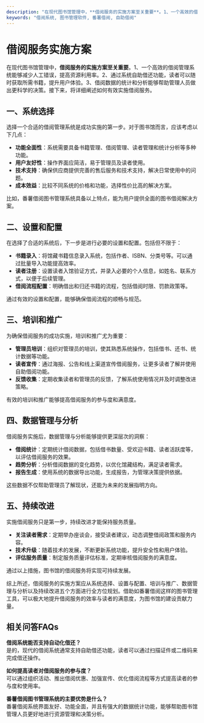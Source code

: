 ```yaml
---
description: "在现代图书馆管理中，**借阅服务的实施方案至关重要**。1、一个高效的借阅管理系统能够减少人工错误，提高资源利用率。2、通过系统自助借还功能，读者可以随时获取所需书籍，提升用户体验。3、借阅数据的统计和分析能够帮助管理人员做出更科学的决策。接下来，将详细阐述如何有效实施借阅服务。"
keywords: "借阅系统, 图书管理软件, 番薯借阅, 自助借阅"
---
```

# 借阅服务实施方案

在现代图书馆管理中，**借阅服务的实施方案至关重要**。1、一个高效的借阅管理系统能够减少人工错误，提高资源利用率。2、通过系统自助借还功能，读者可以随时获取所需书籍，提升用户体验。3、借阅数据的统计和分析能够帮助管理人员做出更科学的决策。接下来，将详细阐述如何有效实施借阅服务。

## **一、系统选择**

选择一个合适的借阅管理系统是成功实施的第一步。对于图书馆而言，应该考虑以下几点：

- **功能全面性**：系统需要具备书籍管理、借阅管理、读者管理和统计分析等多种功能。
- **用户友好性**：操作界面应简洁，易于管理员及读者使用。
- **技术支持**：确保供应商提供完善的售后服务和技术支持，解决日常使用中的问题。
- **成本效益**：比较不同系统的价格和功能，选择性价比高的解决方案。

比如，番薯借阅图书管理系统具备以上特点，能为用户提供全面的图书借阅解决方案。

## **二、设置和配置**

在选择了合适的系统后，下一步是进行必要的设置和配置。包括但不限于：

- **书籍录入**：将馆藏书籍信息录入系统，包括作者、ISBN、分类号等。可以通过批量导入功能提高效率。
- **读者注册**：设置读者入馆验证方式，并录入必要的个人信息，如姓名、联系方式，以便于后续管理。
- **借阅流程配置**：明确借出和归还书籍的流程，包括借阅时限、罚款政策等。

通过有效的设置和配置，能够确保借阅流程的顺畅与规范。

## **三、培训和推广**

为确保借阅服务的成功实施，培训和推广尤为重要：

- **管理员培训**：组织对管理员的培训，使其熟悉系统操作，包括借书、还书、统计数据等功能。
- **读者宣传**：通过海报、公告和线上渠道宣传借阅服务，让更多读者了解并使用自助借阅功能。
- **反馈收集**：定期收集读者和管理员的反馈，了解系统使用情况并及时调整改进策略。

有效的培训和推广能够提高借阅服务的参与度和满意度。

## **四、数据管理与分析**

借阅服务实施后，数据管理与分析能够提供更深层次的洞察：

- **借阅统计**：定期统计借阅数据，包括借书数量、受欢迎书籍、读者活跃度等，以评估借阅服务的效果。
- **趋势分析**：分析借阅数据的变化趋势，以优化馆藏结构，满足读者需求。
- **报告生成**：使用系统的数据导出功能，生成报告，为管理决策提供依据。

这些数据不仅帮助管理员了解现状，还能为未来的发展指明方向。

## **五、持续改进**

实施借阅服务只是第一步，持续改进才能保持服务质量。

- **关注读者需求**：定期举办座谈会，接受读者建议，动态调整借阅政策和服务内容。
- **技术升级**：随着技术的发展，不断更新系统功能，提升安全性和用户体验。
- **评估服务质量**：制定服务质量评估标准，定期审核借阅服务的满意度。

通过以上措施，图书馆的借阅服务将实现可持续发展。

综上所述，借阅服务的实施方案应从系统选择、设置与配置、培训与推广、数据管理与分析以及持续改进五个方面进行全方位规划。借助如番薯借阅这样的图书管理工具，可以极大地提升借阅服务的效率与读者的满意度，为图书馆的建设贡献力量。

## 相关问答FAQs

**借阅系统能否支持自动化借还？**  
是的，现代的借阅系统通常支持自助借还功能，读者可以通过扫描证件或二维码来完成借还操作。

**如何提高读者对借阅服务的参与度？**  
可以通过组织活动、推出借阅优惠、加强宣传、优化借阅流程等方式提高读者的参与度和使用率。

**番薯借阅图书管理系统的主要优势是什么？**  
番薯借阅系统界面友好、功能全面，并且有强大的数据统计功能，能够帮助图书馆管理人员更好地进行资源管理和决策分析。
